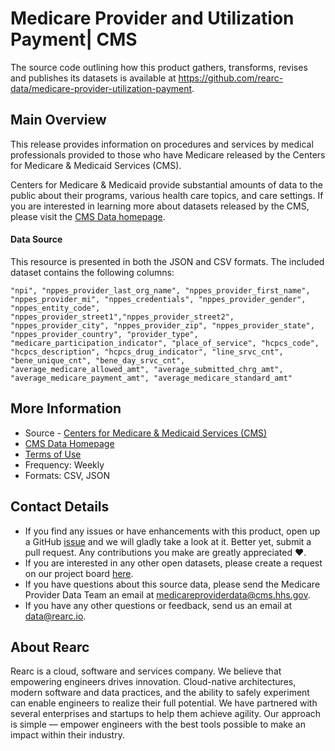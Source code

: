 Medicare Provider and Utilization Payment| CMS
==============================================

The source code outlining how this product gathers, transforms, revises
and publishes its datasets is available at
<https://github.com/rearc-data/medicare-provider-utilization-payment>.

Main Overview
-------------

This release provides information on procedures and services by medical professionals provided to those who have Medicare released by the Centers for Medicare & Medicaid Services (CMS).


Centers for Medicare & Medicaid provide substantial amounts of data to
the public about their programs, various health care topics, and care
settings. If you are interested in learning more about datasets released
by the CMS, please visit the [CMS Data homepage](https://data.cms.gov/).

#### Data Source

This resource is presented in both the JSON and CSV formats. The
included dataset contains the following columns:

`"npi", "nppes_provider_last_org_name", "nppes_provider_first_name", "nppes_provider_mi", "nppes_credentials", "nppes_provider_gender", "nppes_entity_code", "nppes_provider_street1","nppes_provider_street2", "nppes_provider_city", "nppes_provider_zip", "nppes_provider_state", "nppes_provider_country", "provider_type", "medicare_participation_indicator", "place_of_service", "hcpcs_code", "hcpcs_description", "hcpcs_drug_indicator", "line_srvc_cnt", "bene_unique_cnt", "bene_day_srvc_cnt", "average_medicare_allowed_amt", "average_submitted_chrg_amt", "average_medicare_payment_amt", "average_medicare_standard_amt"`

More Information
----------------

-   Source - [Centers for Medicare & Medicaid Services
    (CMS)](https://data.cms.gov/Medicare-Physician-Supplier/Medicare-Provider-Utilization-and-Payment-Data-Phy/fs4p-t5eq)
-   [CMS Data Homepage](https://data.cms.gov/)
-   [Terms of Use](https://www.usa.gov/government-works)
-   Frequency: Weekly
-   Formats: CSV, JSON

Contact Details
---------------

-   If you find any issues or have enhancements with this product, open
    up a GitHub
    [issue](https://github.com/rearc-data/medicare-provider-utilization-payment/issues)
    and we will gladly take a look at it. Better yet, submit a pull
    request. Any contributions you make are greatly appreciated :heart:.
-   If you are interested in any other open datasets, please create a
    request on our project board
    [here](https://github.com/rearc-data/covid-datasets-aws-data-exchange/projects/1).
-   If you have questions about this source data, please send the
    Medicare Provider Data Team an email at
    medicareproviderdata@cms.hhs.gov.
-   If you have any other questions or feedback, send us an email at
    data@rearc.io.

About Rearc
-----------

Rearc is a cloud, software and services company. We believe that
empowering engineers drives innovation. Cloud-native architectures,
modern software and data practices, and the ability to safely experiment
can enable engineers to realize their full potential. We have partnered
with several enterprises and startups to help them achieve agility. Our
approach is simple — empower engineers with the best tools possible to
make an impact within their industry.
